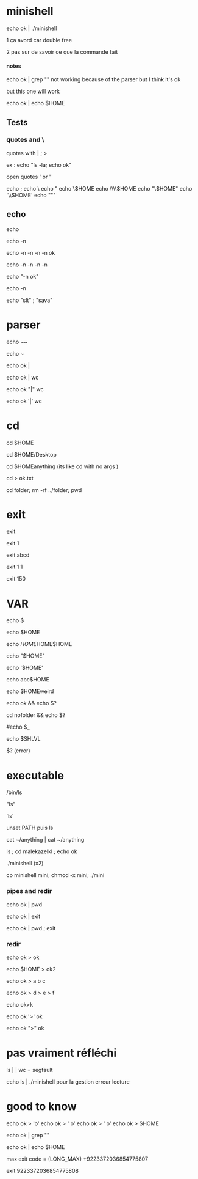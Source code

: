 # minishell


echo ok | ./minishell

1 ça avord car double free

2 pas sur de savoir ce que la commande fait

#### notes

echo ok | grep "" not working because of the parser but I think it's ok 

but this one will work 

echo ok | echo $HOME


## Tests


### quotes and \

quotes with | ; >

ex : echo "ls -la; echo ok"

open quotes ' or "



echo \;
echo \\
echo \"
echo \\$HOME
echo \\\\$HOME
echo "\\$HOME"
echo '\\$HOME'
echo "\""


## echo 

echo 

echo -n

echo -n -n -n -n ok

echo -n -n -n -n 

echo "-n ok"

echo -n

echo "slt" \; "sava"


# parser

echo ~~

echo ~

echo ok \|

echo ok \| wc 

echo ok "|" wc 

echo ok '|' wc 



# cd

cd $HOME

cd $HOME/Desktop

cd $HOMEanything (its like cd with no args )

cd > ok.txt

cd folder; rm -rf ../folder; pwd

# exit


exit

exit 1

exit abcd

exit 1 1

exit  150


# VAR

echo $

echo $HOME

echo $HOME$HOME$HOME

echo "$HOME"

echo '$HOME'

echo abc$HOME

echo $HOMEweird

echo ok && echo $?

cd nofolder && echo $?

#echo $_

echo $SHLVL

$? (error)

# executable

/bin/ls

"ls"

'ls'

unset PATH puis ls

cat ~/anything | cat ~/anything

ls ; cd malekazelkl ; echo ok

./minishell (x2)

cp  minishell mini; chmod -x mini; ./mini


### pipes and redir



echo ok | pwd

echo ok | exit

echo ok | pwd ; exit







### redir

echo ok > ok

echo $HOME > ok2

echo ok > a b c

echo ok > d > e > f

echo ok>k

echo ok '>' ok

echo ok ">" ok


# pas vraiment réfléchi

ls | | wc = segfault

echo ls | ./minishell pour la gestion erreur lecture


# good to know 



echo ok > 'o'
echo ok > ' o'
echo ok > '  o\'
echo ok > $HOME

echo ok | grep ""

echo ok | echo $HOME


max exit code = (LONG_MAX) +9223372036854775807

exit 9223372036854775808
